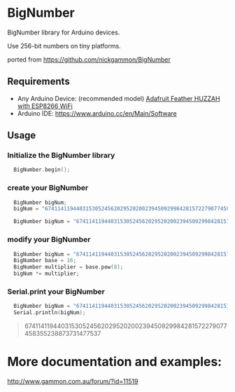 BigNumber
=========

BigNumber library for Arduino devices.

Use 256-bit numbers on tiny platforms.


ported from https://github.com/nickgammon/BigNumber

## Requirements

- Any Arduino Device: (recommended model) [Adafruit Feather HUZZAH with ESP8266 WiFi](https://www.adafruit.com/product/2821)
- Arduino IDE: https://www.arduino.cc/en/Main/Software

## Usage

### Initialize the BigNumber library
```cpp
  BigNumber.begin();
```

### create your BigNumber

```cpp
  BigNumber bigNum;
  bigNum = "67411411944031530524562029520200239450929984281572279077458355238873731477537";
```

```cpp
  BigNumber bigNum = "67411411944031530524562029520200239450929984281572279077458355238873731477537";
```

### modify your BigNumber


```cpp
  BigNumber bigNum = "67411411944031530524562029520200239450929984281572279077458355238873731477537";
  BigNumber base = 16;
  BigNumber multiplier = base.pow(8);
  bigNum *= multiplier;
```

### Serial.print your BigNumber

```cpp
  BigNumber bigNum = "67411411944031530524562029520200239450929984281572279077458355238873731477537";
  Serial.println(bigNum);
```
> 67411411944031530524562029520200239450929984281572279077458355238873731477537

#

# More documentation and examples:

http://www.gammon.com.au/forum/?id=11519


